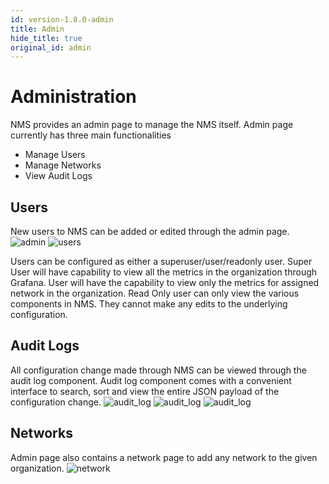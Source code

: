 ```yaml
---
id: version-1.8.0-admin
title: Admin
hide_title: true
original_id: admin
---
```

# Administration

NMS provides an admin page to manage the NMS itself. Admin page currently has three main functionalities

- Manage Users
- Manage Networks
- View Audit Logs

## Users

New users to NMS can be added or edited through the admin page.
![admin](../../../docs/assets/nms/userguide/admin/admin.png)
![users](../../../docs/assets/nms/userguide/admin/users.png)

Users can be configured as either a superuser/user/readonly user.
Super User will have capability to view all the metrics in the organization through Grafana.
User will have the capability to view only the metrics for assigned network in the organization.
Read Only user can only view the various components in NMS. They cannot make any edits to the underlying configuration.

## Audit Logs

All configuration change made through NMS can be viewed through the audit log component. Audit log component comes with a convenient interface to search, sort and view the entire JSON payload of the configuration change.
![audit_log](../../../docs/assets/nms/userguide/admin/audit_log1.png)
![audit_log](../../../docs/assets/nms/userguide/admin/audit_log2.png)
![audit_log](../../../docs/assets/nms/userguide/admin/audit_log3.png)

## Networks

Admin page also contains a network page to add any network to the given organization.
![network](../../../docs/assets/nms/userguide/admin/network.png)
